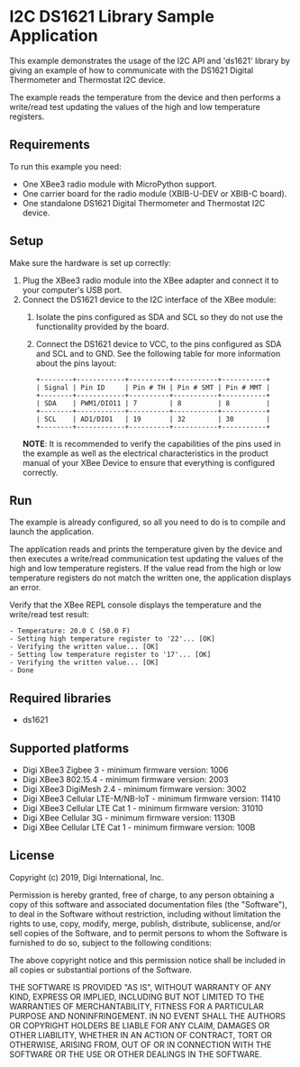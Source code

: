 I2C DS1621 Library Sample Application
=====================================

This example demonstrates the usage of the I2C API and 'ds1621' library by
giving an example of how to communicate with the DS1621 Digital Thermometer
and Thermostat I2C device.

The example reads the temperature from the device and then performs a
write/read test updating the values of the high and low temperature registers.

Requirements
------------

To run this example you need:

* One XBee3 radio module with MicroPython support.
* One carrier board for the radio module (XBIB-U-DEV or XBIB-C board).
* One standalone DS1621 Digital Thermometer and Thermostat I2C device.

Setup
-----

Make sure the hardware is set up correctly:

1. Plug the XBee3 radio module into the XBee adapter and connect it to your
   computer's USB port.
2. Connect the DS1621 device to the I2C interface of the XBee module:
     1. Isolate the pins configured as SDA and SCL so they do not use the
        functionality provided by the board.
     2. Connect the DS1621 device to VCC, to the pins configured as SDA and SCL
        and to GND. See the following table for more information about the pins
        layout:

            +--------+------------+----------+-----------+-----------+
            | Signal | Pin ID     | Pin # TH | Pin # SMT | Pin # MMT |
            +--------+------------+----------+-----------+-----------+
            | SDA    | PWM1/DIO11 | 7        | 8         | 8         |
            +--------+------------+----------+-----------+-----------+
            | SCL    | AD1/DIO1   | 19       | 32        | 30        |
            +--------+------------+----------+-----------+-----------+

   **NOTE**: It is recommended to verify the capabilities of the pins used in
   the example as well as the electrical characteristics in the product manual
   of your XBee Device to ensure that everything is configured correctly.

Run
---

The example is already configured, so all you need to do is to compile and
launch the application.

The application reads and prints the temperature given by the device and then
executes a write/read communication test updating the values of the high and
low temperature registers. If the value read from the high or low temperature
registers do not match the written one, the application displays an error.  

Verify that the XBee REPL console displays the temperature and the write/read
test result:

    - Temperature: 20.0 C (50.0 F)
    - Setting high temperature register to '22'... [OK]
    - Verifying the written value... [OK]
    - Setting low temperature register to '17'... [OK]
    - Verifying the written value... [OK]
    - Done

Required libraries
--------------------

* ds1621

Supported platforms
-------------------

* Digi XBee3 Zigbee 3 - minimum firmware version: 1006
* Digi XBee3 802.15.4 - minimum firmware version: 2003
* Digi XBee3 DigiMesh 2.4 - minimum firmware version: 3002
* Digi XBee3 Cellular LTE-M/NB-IoT - minimum firmware version: 11410
* Digi XBee3 Cellular LTE Cat 1 - minimum firmware version: 31010
* Digi XBee Cellular 3G - minimum firmware version: 1130B
* Digi XBee Cellular LTE Cat 1 - minimum firmware version: 100B

License
-------

Copyright (c) 2019, Digi International, Inc.

Permission is hereby granted, free of charge, to any person obtaining a copy
of this software and associated documentation files (the "Software"), to deal
in the Software without restriction, including without limitation the rights
to use, copy, modify, merge, publish, distribute, sublicense, and/or sell
copies of the Software, and to permit persons to whom the Software is
furnished to do so, subject to the following conditions:

The above copyright notice and this permission notice shall be included in all
copies or substantial portions of the Software.

THE SOFTWARE IS PROVIDED "AS IS", WITHOUT WARRANTY OF ANY KIND, EXPRESS OR
IMPLIED, INCLUDING BUT NOT LIMITED TO THE WARRANTIES OF MERCHANTABILITY,
FITNESS FOR A PARTICULAR PURPOSE AND NONINFRINGEMENT. IN NO EVENT SHALL THE
AUTHORS OR COPYRIGHT HOLDERS BE LIABLE FOR ANY CLAIM, DAMAGES OR OTHER
LIABILITY, WHETHER IN AN ACTION OF CONTRACT, TORT OR OTHERWISE, ARISING FROM,
OUT OF OR IN CONNECTION WITH THE SOFTWARE OR THE USE OR OTHER DEALINGS IN THE
SOFTWARE.